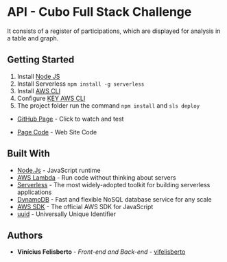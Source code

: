 # API - Cubo Full Stack Challenge

It consists of a register of participations, which are displayed for analysis in a table and graph.

## Getting Started

1. Install [Node JS](https://nodejs.org/en/download/)
2. Install Serverless `npm install -g serverless`
3. Install [AWS CLI](https://aws.amazon.com/pt/cli/)
4. Configure [KEY AWS CLI](https://docs.aws.amazon.com/pt_br/cli/latest/userguide/cli-chap-configure.html)
5. The project folder run the command `npm install` and `sls deploy`

* [GitHub Page](https://vifelisberto.github.io/Cubo-FullStack-Challenge/) - Click to watch and test

* [Page Code](https://github.com/vifelisberto/Cubo-FullStack-Challenge) - Web Site Code

## Built With

* [Node.Js](https://nodejs.org/en/) - JavaScript runtime
* [AWS Lambda](https://aws.amazon.com/pt/lambda/) - Run code without thinking about servers
* [Serverless](https://serverless.com/) - The most widely-adopted toolkit for building serverless applications
* [DynamoDB](https://aws.amazon.com/pt/dynamodb/) - Fast and flexible NoSQL database service for any scale
* [AWS SDK](https://aws.amazon.com/pt/sdk-for-node-js/) - The official AWS SDK for JavaScript
* [uuid](https://www.npmjs.com/package/uuid) - Universally Unique Identifier

## Authors

* **Vinícius Felisberto** - *Front-end and Back-end* - [vifelisberto](https://github.com/vifelisberto)